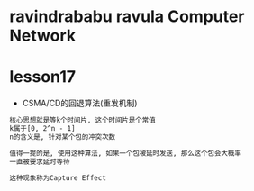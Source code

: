 ravindrababu ravula Computer Network
====================================

# lesson17

* CSMA/CD的回退算法(重发机制)

```txt
核心思想就是等k个时间片, 这个时间片是个常值
k属于[0, 2^n - 1]
n的含义是, 针对某个包的冲突次数

值得一提的是, 使用这种算法, 如果一个包被延时发送, 那么这个包会大概率
一直被要求延时等待

这种现象称为Capture Effect
```